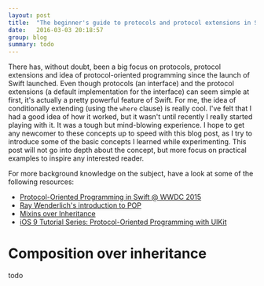 ```yaml
---
layout: post
title:  "The beginner's guide to protocols and protocol extensions in Swift"
date:   2016-03-03 20:18:57
group: blog
summary: todo
---
```


There has, without doubt, been a big focus on protocols, protocol extensions and idea of protocol-oriented programming since the launch of Swift launched. Even though protocols (an interface) and the protocol extensions (a default implementation for the interface) can seem simple at first, it's actually a pretty powerful feature of Swift. For me, the idea of conditionally extending (using the `where` clause) is really cool. I've felt that I had a good idea of how it worked, but it wasn't until recently I really started playing with it. It was a tough but mind-blowing experience. I hope to get any newcomer to these concepts up to speed with this blog post, as I try to introduce some of the basic concepts I learned while experimenting.   This post will not go into depth about the concept, but more focus on practical examples to inspire any interested reader.

For more background knowledge on the subject, have a look at some of the following resources:

- [Protocol-Oriented Programming in Swift @ WWDC 2015](https://developer.apple.com/videos/play/wwdc2015/408/)
- [Ray Wenderlich's introduction to POP](https://www.raywenderlich.com/109156/introducing-protocol-oriented-programming-in-swift-2)
- [Mixins over Inheritance](http://alisoftware.github.io/swift/protocol/2015/11/08/mixins-over-inheritance/)
- [iOS 9 Tutorial Series: Protocol-Oriented Programming with UIKit](http://www.captechconsulting.com/blogs/ios-9-tutorial-series-protocol-oriented-programming-with-uikit)


# Composition over inheritance

todo